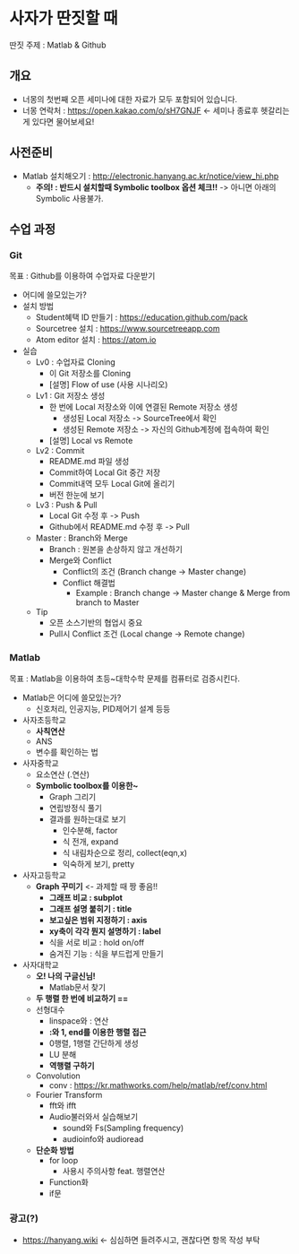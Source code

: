 # 사자가 딴짓할 때

딴짓 주제 : Matlab & Github

## 개요
- 너몽의 첫번째 오픈 세미나에 대한 자료가 모두 포함되어 있습니다.
- 너몽 연락처 : https://open.kakao.com/o/sH7GNJF <- 세미나 종료후 헷갈리는게 있다면 물어보세요!

## 사전준비
- Matlab 설치해오기 : http://electronic.hanyang.ac.kr/notice/view_hi.php
  - **주의! : 반드시 설치할때 Symbolic toolbox 옵션 체크!!** -> 아니면 아래의 Symbolic 사용불가.

## 수업 과정
### Git
목표 : Github를 이용하여 수업자료 다운받기
- 어디에 쓸모있는가?
- 설치 방법
  - Student혜택 ID 만들기 : https://education.github.com/pack
  - Sourcetree 설치 : https://www.sourcetreeapp.com
  - Atom editor 설치 : https://atom.io
- 실습
  - Lv0 : 수업자료 Cloning
    - 이 Git 저장소를 Cloning
    - [설명] Flow of use (사용 시나리오)
  - Lv1 : Git 저장소 생성
    - 한 번에 Local 저장소와 이에 연결된 Remote 저장소 생성
      - 생성된 Local 저장소 -> SourceTree에서 확인
      - 생성된 Remote 저장소 -> 자신의 Github계정에 접속하여 확인
    - [설명] Local vs Remote
  - Lv2 : Commit
    - README.md 파일 생성
    - Commit하여 Local Git 중간 저장
    - Commit내역 모두 Local Git에 올리기
    - 버전 한눈에 보기
  - Lv3 : Push & Pull
    - Local Git 수정 후 -> Push
    - Github에서 README.md 수정 후 -> Pull
  - Master : Branch와 Merge
    - Branch : 원본을 손상하지 않고 개선하기
    - Merge와 Conflict
      - Conflict의 조건 (Branch change -> Master change)
      - Conflict 해결법
        - Example : Branch change -> Master change & Merge from branch to Master
  - Tip
    - 오픈 소스기반의 협업시 중요
    - Pull시 Conflict 조건 (Local change -> Remote change)
    
### Matlab
목표 : Matlab을 이용하여 초등~대학수학 문제를 컴퓨터로 검증시킨다.
- Matlab은 어디에 쓸모있는가?
  - 신호처리, 인공지능, PID제어기 설계 등등
- 사자초등학교
  - **사칙연산**
  - ANS
  - 변수를 확인하는 법
- 사자중학교
  - 요소연산 (.연산)
  - **Symbolic toolbox를 이용한~**
    - Graph 그리기
    - 연립방정식 풀기
    - 결과를 원하는대로 보기
      - 인수분해, factor
      - 식 전개, expand
      - 식 내림차순으로 정리, collect(eqn,x)
      - 익숙하게 보기, pretty
- 사자고등학교
  - **Graph 꾸미기** <- 과제할 때 짱 좋음!!
    - **그래프 비교 : subplot**
    - **그래프 설명 붙히기 : title**
    - **보고싶은 범위 지정하기 : axis**
    - **xy축이 각각 뭔지 설명하기 : label**
    - 식을 서로 비교 : hold on/off
    - 숨겨진 기능 : 식을 부드럽게 만들기
- 사자대학교
  - **오! 나의 구글신님!**
    - Matlab문서 찾기
  - **두 행렬 한 번에 비교하기 ==**
  - 선형대수
    - linspace와 : 연산
    - **:와 1, end를 이용한 행렬 접근**
    - 0행렬, 1행렬 간단하게 생성
    - LU 분해
    - **역행렬 구하기**
  - Convolution
    - conv : https://kr.mathworks.com/help/matlab/ref/conv.html
  - Fourier Transform
    - fft와 ifft
    - Audio불러와서 실습해보기
      - sound와 Fs(Sampling frequency)
      - audioinfo와 audioread
  - **단순화 방법**
    - for loop
      - 사용시 주의사항 feat. 행렬연산
    - Function화
    - if문

### 광고(?)
- https://hanyang.wiki <- 심심하면 들려주시고, 괜찮다면 항목 작성 부탁
